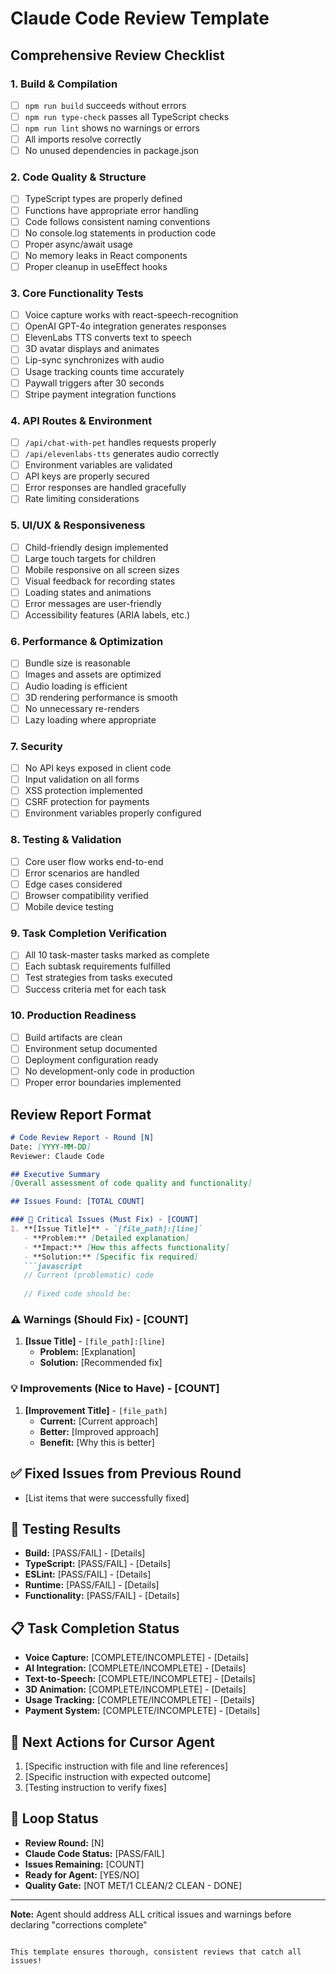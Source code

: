# Claude Code Review Template

## Comprehensive Review Checklist

### 1. Build & Compilation
- [ ] `npm run build` succeeds without errors
- [ ] `npm run type-check` passes all TypeScript checks
- [ ] `npm run lint` shows no warnings or errors
- [ ] All imports resolve correctly
- [ ] No unused dependencies in package.json

### 2. Code Quality & Structure
- [ ] TypeScript types are properly defined
- [ ] Functions have appropriate error handling
- [ ] Code follows consistent naming conventions
- [ ] No console.log statements in production code
- [ ] Proper async/await usage
- [ ] No memory leaks in React components
- [ ] Proper cleanup in useEffect hooks

### 3. Core Functionality Tests
- [ ] Voice capture works with react-speech-recognition
- [ ] OpenAI GPT-4o integration generates responses
- [ ] ElevenLabs TTS converts text to speech
- [ ] 3D avatar displays and animates
- [ ] Lip-sync synchronizes with audio
- [ ] Usage tracking counts time accurately
- [ ] Paywall triggers after 30 seconds
- [ ] Stripe payment integration functions

### 4. API Routes & Environment
- [ ] `/api/chat-with-pet` handles requests properly
- [ ] `/api/elevenlabs-tts` generates audio correctly
- [ ] Environment variables are validated
- [ ] API keys are properly secured
- [ ] Error responses are handled gracefully
- [ ] Rate limiting considerations

### 5. UI/UX & Responsiveness
- [ ] Child-friendly design implemented
- [ ] Large touch targets for children
- [ ] Mobile responsive on all screen sizes
- [ ] Visual feedback for recording states
- [ ] Loading states and animations
- [ ] Error messages are user-friendly
- [ ] Accessibility features (ARIA labels, etc.)

### 6. Performance & Optimization
- [ ] Bundle size is reasonable
- [ ] Images and assets are optimized
- [ ] Audio loading is efficient
- [ ] 3D rendering performance is smooth
- [ ] No unnecessary re-renders
- [ ] Lazy loading where appropriate

### 7. Security
- [ ] No API keys exposed in client code
- [ ] Input validation on all forms
- [ ] XSS protection implemented
- [ ] CSRF protection for payments
- [ ] Environment variables properly configured

### 8. Testing & Validation
- [ ] Core user flow works end-to-end
- [ ] Error scenarios are handled
- [ ] Edge cases considered
- [ ] Browser compatibility verified
- [ ] Mobile device testing

### 9. Task Completion Verification
- [ ] All 10 task-master tasks marked as complete
- [ ] Each subtask requirements fulfilled
- [ ] Test strategies from tasks executed
- [ ] Success criteria met for each task

### 10. Production Readiness
- [ ] Build artifacts are clean
- [ ] Environment setup documented
- [ ] Deployment configuration ready
- [ ] No development-only code in production
- [ ] Proper error boundaries implemented

## Review Report Format

```markdown
# Code Review Report - Round [N]
Date: [YYYY-MM-DD]
Reviewer: Claude Code

## Executive Summary
[Overall assessment of code quality and functionality]

## Issues Found: [TOTAL COUNT]

### 🚨 Critical Issues (Must Fix) - [COUNT]
1. **[Issue Title]** - `[file_path]:[line]`
   - **Problem:** [Detailed explanation]
   - **Impact:** [How this affects functionality]
   - **Solution:** [Specific fix required]
   ```javascript
   // Current (problematic) code
   
   // Fixed code should be:
   ```

### ⚠️ Warnings (Should Fix) - [COUNT]
1. **[Issue Title]** - `[file_path]:[line]`
   - **Problem:** [Explanation]
   - **Solution:** [Recommended fix]

### 💡 Improvements (Nice to Have) - [COUNT]
1. **[Improvement Title]** - `[file_path]`
   - **Current:** [Current approach]
   - **Better:** [Improved approach]
   - **Benefit:** [Why this is better]

## ✅ Fixed Issues from Previous Round
- [List items that were successfully fixed]

## 🧪 Testing Results
- **Build:** [PASS/FAIL] - [Details]
- **TypeScript:** [PASS/FAIL] - [Details]
- **ESLint:** [PASS/FAIL] - [Details]
- **Runtime:** [PASS/FAIL] - [Details]
- **Functionality:** [PASS/FAIL] - [Details]

## 📋 Task Completion Status
- **Voice Capture:** [COMPLETE/INCOMPLETE] - [Details]
- **AI Integration:** [COMPLETE/INCOMPLETE] - [Details]
- **Text-to-Speech:** [COMPLETE/INCOMPLETE] - [Details]
- **3D Animation:** [COMPLETE/INCOMPLETE] - [Details]
- **Usage Tracking:** [COMPLETE/INCOMPLETE] - [Details]
- **Payment System:** [COMPLETE/INCOMPLETE] - [Details]

## 🎯 Next Actions for Cursor Agent
1. [Specific instruction with file and line references]
2. [Specific instruction with expected outcome]
3. [Testing instruction to verify fixes]

## 🏁 Loop Status
- **Review Round:** [N]
- **Claude Code Status:** [PASS/FAIL]
- **Issues Remaining:** [COUNT]
- **Ready for Agent:** [YES/NO]
- **Quality Gate:** [NOT MET/1 CLEAN/2 CLEAN - DONE]

---
**Note:** Agent should address ALL critical issues and warnings before declaring "corrections complete"
```

This template ensures thorough, consistent reviews that catch all issues!